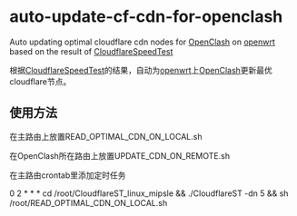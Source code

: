 # auto-update-cf-cdn-for-openclash

Auto updating optimal cloudflare cdn nodes for [OpenClash](https://github.com/vernesong/OpenClash) on [openwrt](https://github.com/openwrt/openwrt) based on the result of [CloudflareSpeedTest](https://github.com/XIU2/CloudflareSpeedTest)

根据[CloudflareSpeedTest](https://github.com/XIU2/CloudflareSpeedTest)的结果，自动为[openwrt](https://github.com/openwrt/openwrt)上[OpenClash](https://github.com/vernesong/OpenClash)更新最优cloudflare节点。

使用方法
---

在主路由上放置READ_OPTIMAL_CDN_ON_LOCAL.sh

在OpenClash所在路由上放置UPDATE_CDN_ON_REMOTE.sh

在主路由crontab里添加定时任务

0 2 * * * cd /root/CloudflareST_linux_mipsle && ./CloudflareST -dn 5 && sh /root/READ_OPTIMAL_CDN_ON_LOCAL.sh


